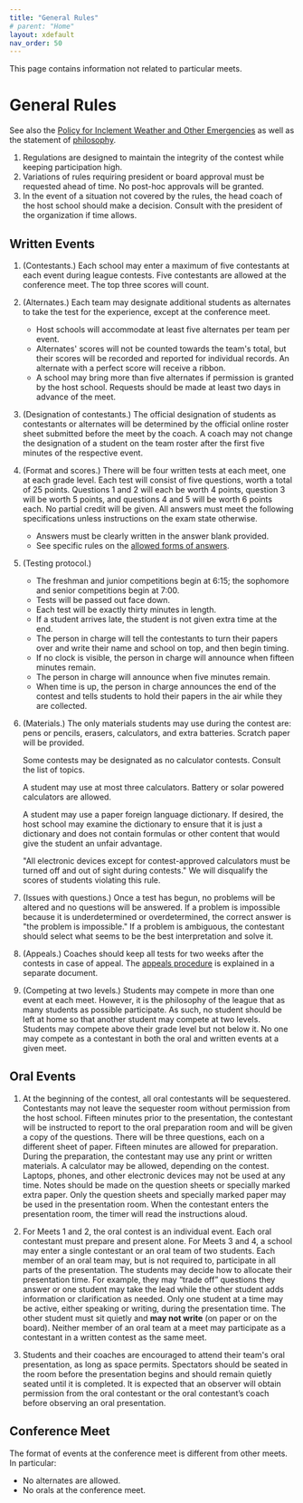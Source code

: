 ```yaml
---
title: "General Rules"
# parent: "Home"
layout: xdefault
nav_order: 50
---
```


This page contains information not related to particular meets.

# General Rules

See also the [Policy for Inclement Weather and Other
Emergencies](emergencies) as well as the statement of [philosophy](philosophy).

1. Regulations are designed to maintain the integrity of the contest
   while keeping participation high.
2. Variations of rules requiring president or board approval must be
   requested ahead of time. No post-hoc approvals will be granted.
3. In the event of a situation not covered by the rules, the head
   coach of the host school should make a decision. Consult with the
   president of the organization if time allows.

## Written Events

1. (Contestants.) Each school may enter a maximum of five contestants at each event
   during league contests. Five contestants are allowed at the
   conference meet. The top three scores will count.

2. (Alternates.) Each team may
   designate additional students as alternates to take the test for
   the experience, except at the conference meet.

   * Host schools will accommodate at least five alternates per team
   per event.
   * Alternates' scores will not be counted towards the team's total,
   but their scores will be recorded and reported for individual
   records. An alternate with a perfect score will receive a ribbon.
   * A school may bring more than five alternates if permission is
   granted by the host school. Requests should be made at least two
   days in advance of the meet.

3. (Designation of contestants.) The official designation of students as contestants or alternates will be determined by the official online roster sheet submitted before the meet by the coach. A coach may not change the designation of a student on the team roster after the first five minutes of the respective event.

3. (Format and scores.)
   There will be four written tests at each meet, one at each grade
   level. Each test will consist of five questions, worth a total of
   25 points. Questions 1 and 2 will each be worth 4 points, question
   3 will be worth 5 points, and questions 4 and 5 will be worth 6
   points each. No partial credit will be given. All answers must meet
   the following specifications unless instructions on the exam state
   otherwise.

   * Answers must be clearly written in the answer blank provided.
   * See specific rules on the [allowed forms of answers](form-of-answer).

4. (Testing protocol.)
   * The freshman and junior competitions begin at 6:15; the sophomore and senior competitions begin at 7:00.
   * Tests will be
   passed out face down.
   * Each test will be exactly thirty minutes in length.
   * If a student arrives late, the student is not given extra time at the end.
   * The person in charge will tell the
   contestants to turn their papers over and write their name and
   school on top, and then begin timing.
   * If no clock is visible, the person in charge will announce when
    fifteen minutes remain.
   * The person in charge will announce when five minutes remain.
   * When time is up, the person in charge announces the end of the
     contest and tells students to hold their papers in the air while
     they are collected.

5. (Materials.)
   The only materials students may use during the contest are: pens or
   pencils, erasers, calculators, and extra batteries. Scratch
   paper will be provided.

   Some contests may be designated as no calculator contests. Consult
   the list of topics.

   A student may use at most three calculators. Battery or solar
   powered calculators are allowed.

   A student may use a paper foreign
   language dictionary. If desired, the host school may examine the
   dictionary to ensure that it is just a dictionary and does not
   contain formulas or other content that would give the student an
   unfair advantage.

   "All electronic devices except for
   contest-approved calculators must be turned off and out of sight
   during contests." We will disqualify the scores of students
   violating this rule.

6. (Issues with questions.)
   Once a test has begun, no problems will be altered and no questions will be answered. If a problem is impossible because it is underdetermined or overdetermined, the correct answer is "the problem is impossible." If a problem is ambiguous, the contestant should select what seems to be the best interpretation and solve it.

7. (Appeals.)
Coaches should keep all tests for two weeks after the contests in case
of appeal. The [appeals procedure](appeals) is explained in a separate
document.

8. (Competing at two levels.)
Students may compete in more than one event at each meet.  However, it
is the philosophy of the league that as many students as possible
participate.  As such, no student should be left at home so that
another student may compete at two levels.  Students may compete above
their grade level but not below it. No one may compete as a contestant
in both the oral and written events at a given meet.

## Oral Events

1. At the beginning of the contest, all oral contestants will be
sequestered. Contestants may not leave the sequester room without
permission from the host school. Fifteen minutes prior to the
presentation, the contestant will be instructed to report to the oral
preparation room and will be given a copy of the questions. There will
be three questions, each on a different sheet of paper. Fifteen
minutes are allowed for preparation. During the preparation, the
contestant may use any print or written materials. A calculator
may be allowed, depending on the contest. Laptops, phones, and
other electronic devices may not be used at any time. Notes should be
made on the question sheets or specially marked extra paper.  Only the
question sheets and specially marked paper may be used in the presentation room.
When the contestant enters the presentation
room, the timer will read the instructions aloud.

2. For Meets 1 and 2, the oral contest is an individual event. Each oral contestant must prepare and present alone. For Meets 3 and 4, a school may enter a single contestant or an oral team of two students. Each member of an oral team may, but is not required to, participate in all parts of the presentation. The students may decide how to allocate their presentation time. For example, they may “trade off” questions they answer or one student may take the lead while the other student adds information or clarification as needed. Only one student at a time may be active, either speaking or writing, during the presentation time. The other student must sit quietly and **may not write** (on paper or on the board). Neither member of an oral team at a meet may participate as a contestant in a written contest as the same meet.

3. Students and their coaches are encouraged to attend their team's oral presentation, as long as space permits. Spectators should be seated in the room before the presentation begins and should remain quietly seated until it is completed. It is expected that an observer will obtain permission from the oral contestant or the oral contestant’s coach before observing an oral presentation.

## Conference Meet

The format of events at the conference meet is different from other meets. In particular:
* No alternates are allowed.
* No orals at the conference meet.
